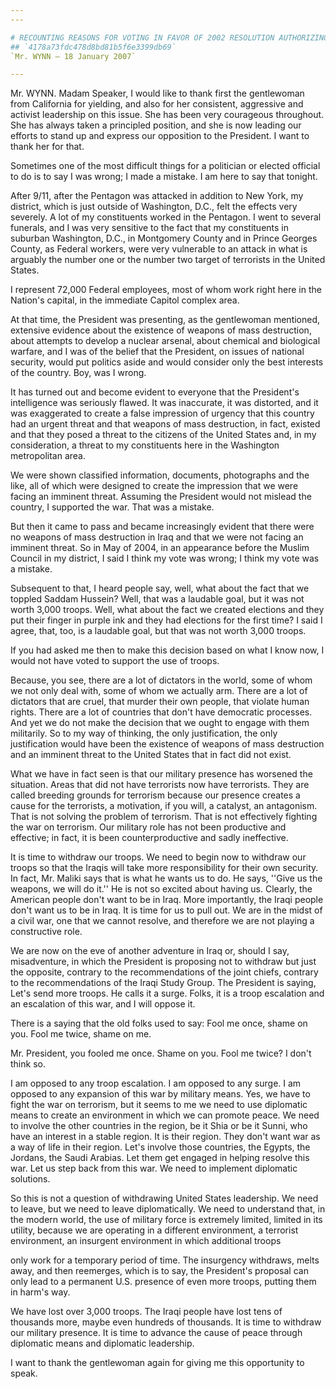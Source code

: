 ```yaml
---
---

# RECOUNTING REASONS FOR VOTING IN FAVOR OF 2002 RESOLUTION AUTHORIZING  USE OF MILITARY FORCE IN IRAQ
## `4178a73fdc478d8bd81b5f6e3399db69`
`Mr. WYNN — 18 January 2007`

---
```



Mr. WYNN. Madam Speaker, I would like to thank first the gentlewoman 
from California for yielding, and also for her consistent, aggressive 
and activist leadership on this issue. She has been very courageous 
throughout. She has always taken a principled position, and she is now 
leading our efforts to stand up and express our opposition to the 
President. I want to thank her for that.

Sometimes one of the most difficult things for a politician or 
elected official to do is to say I was wrong; I made a mistake. I am 
here to say that tonight.

After 9/11, after the Pentagon was attacked in addition to New York, 
my district, which is just outside of Washington, D.C., felt the 
effects very severely. A lot of my constituents worked in the Pentagon. 
I went to several funerals, and I was very sensitive to the fact that 
my constituents in suburban Washington, D.C., in Montgomery County and 
in Prince Georges County, as Federal workers, were very vulnerable to 
an attack in what is arguably the number one or the number two target 
of terrorists in the United States.

I represent 72,000 Federal employees, most of whom work right here in 
the Nation's capital, in the immediate Capitol complex area.

At that time, the President was presenting, as the gentlewoman 
mentioned, extensive evidence about the existence of weapons of mass 
destruction, about attempts to develop a nuclear arsenal, about 
chemical and biological warfare, and I was of the belief that the 
President, on issues of national security, would put politics aside and 
would consider only the best interests of the country. Boy, was I 
wrong.

It has turned out and become evident to everyone that the President's 
intelligence was seriously flawed. It was inaccurate, it was distorted, 
and it was exaggerated to create a false impression of urgency that 
this country had an urgent threat and that weapons of mass destruction, 
in fact, existed and that they posed a threat to the citizens of the 
United States and, in my consideration, a threat to my constituents 
here in the Washington metropolitan area.

We were shown classified information, documents, photographs and the 
like, all of which were designed to create the impression that we were 
facing an imminent threat. Assuming the President would not mislead the 
country, I supported the war. That was a mistake.

But then it came to pass and became increasingly evident that there 
were no weapons of mass destruction in Iraq and that we were not facing 
an imminent threat. So in May of 2004, in an appearance before the 
Muslim Council in my district, I said I think my vote was wrong; I 
think my vote was a mistake.

Subsequent to that, I heard people say, well, what about the fact 
that we toppled Saddam Hussein? Well, that was a laudable goal, but it 
was not worth 3,000 troops. Well, what about the fact we created 
elections and they put their finger in purple ink and they had 
elections for the first time? I said I agree, that, too, is a laudable 
goal, but that was not worth 3,000 troops.

If you had asked me then to make this decision based on what I know 
now, I would not have voted to support the use of troops.



Because, you see, there are a lot of dictators in the world, some of 
whom we not only deal with, some of whom we actually arm. There are a 
lot of dictators that are cruel, that murder their own people, that 
violate human rights. There are a lot of countries that don't have 
democratic processes. And yet we do not make the decision that we ought 
to engage with them militarily. So to my way of thinking, the only 
justification, the only justification would have been the existence of 
weapons of mass destruction and an imminent threat to the United States 
that in fact did not exist.

What we have in fact seen is that our military presence has worsened 
the situation. Areas that did not have terrorists now have terrorists. 
They are called breeding grounds for terrorism because our presence 
creates a cause for the terrorists, a motivation, if you will, a 
catalyst, an antagonism. That is not solving the problem of terrorism. 
That is not effectively fighting the war on terrorism. Our military 
role has not been productive and effective; in fact, it is been 
counterproductive and sadly ineffective.

It is time to withdraw our troops. We need to begin now to withdraw 
our troops so that the Iraqis will take more responsibility for their 
own security. In fact, Mr. Maliki says that is what he wants us to do. 
He says, ''Give us the weapons, we will do it.'' He is not so excited 
about having us. Clearly, the American people don't want to be in Iraq. 
More importantly, the Iraqi people don't want us to be in Iraq. It is 
time for us to pull out. We are in the midst of a civil war, one that 
we cannot resolve, and therefore we are not playing a constructive 
role.

We are now on the eve of another adventure in Iraq or, should I say, 
misadventure, in which the President is proposing not to withdraw but 
just the opposite, contrary to the recommendations of the joint chiefs, 
contrary to the recommendations of the Iraqi Study Group. The President 
is saying, Let's send more troops. He calls it a surge. Folks, it is a 
troop escalation and an escalation of this war, and I will oppose it.

There is a saying that the old folks used to say: Fool me once, shame 
on you. Fool me twice, shame on me.

Mr. President, you fooled me once. Shame on you. Fool me twice? I 
don't think so.

I am opposed to any troop escalation. I am opposed to any surge. I am 
opposed to any expansion of this war by military means. Yes, we have to 
fight the war on terrorism, but it seems to me we need to use 
diplomatic means to create an environment in which we can promote 
peace. We need to involve the other countries in the region, be it Shia 
or be it Sunni, who have an interest in a stable region. It is their 
region. They don't want war as a way of life in their region. Let's 
involve those countries, the Egypts, the Jordans, the Saudi Arabias. 
Let them get engaged in helping resolve this war. Let us step back from 
this war. We need to implement diplomatic solutions.

So this is not a question of withdrawing United States leadership. We 
need to leave, but we need to leave diplomatically. We need to 
understand that, in the modern world, the use of military force is 
extremely limited, limited in its utility, because we are operating in 
a different environment, a terrorist environment, an insurgent 
environment in which additional troops


only work for a temporary period of time. The insurgency withdraws, 
melts away, and then reemerges, which is to say, the President's 
proposal can only lead to a permanent U.S. presence of even more 
troops, putting them in harm's way.

We have lost over 3,000 troops. The Iraqi people have lost tens of 
thousands more, maybe even hundreds of thousands. It is time to 
withdraw our military presence. It is time to advance the cause of 
peace through diplomatic means and diplomatic leadership.

I want to thank the gentlewoman again for giving me this opportunity 
to speak.